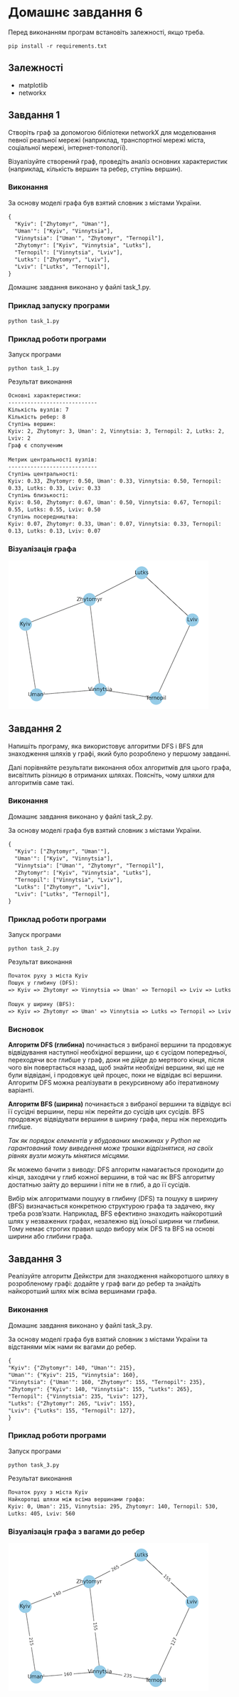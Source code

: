 # Домашнє завдання 6

Перед виконанням програм встановіть залежності, якщо треба.

```
pip install -r requirements.txt
```

## Залежності

-   matplotlib
-   networkx

## Завдання 1

Створіть граф за допомогою бібліотеки networkX для моделювання певної реальної мережі (наприклад, транспортної мережі міста, соціальної мережі, інтернет-топології).

Візуалізуйте створений граф, проведіть аналіз основних характеристик (наприклад, кількість вершин та ребер, ступінь вершин).

### Виконання

За основу моделі графа був взятий словник з містами України.

```
{
  "Kyiv": ["Zhytomyr", "Uman'"],
  "Uman'": ["Kyiv", "Vinnytsia"],
  "Vinnytsia": ["Uman'", "Zhytomyr", "Ternopil"],
  "Zhytomyr": ["Kyiv", "Vinnytsia", "Lutks"],
  "Ternopil": ["Vinnytsia", "Lviv"],
  "Lutks": ["Zhytomyr", "Lviv"],
  "Lviv": ["Lutks", "Ternopil"],
}
```

Домашнє завдання виконано у файлі task_1.py.

### Приклад запуску програми

```
python task_1.py
```

### Приклад роботи програми

Запуск програми

```
python task_1.py
```

Результат виконання

```
Основні характеристики:
----------------------------
Кількість вузлів: 7
Кількість ребер: 8
Ступінь вершин:
Kyiv: 2, Zhytomyr: 3, Uman': 2, Vinnytsia: 3, Ternopil: 2, Lutks: 2, Lviv: 2
Граф є сполученим

Метрик центральності вузлів:
----------------------------
Ступінь центральності:
Kyiv: 0.33, Zhytomyr: 0.50, Uman': 0.33, Vinnytsia: 0.50, Ternopil: 0.33, Lutks: 0.33, Lviv: 0.33
Ступінь близькості:
Kyiv: 0.50, Zhytomyr: 0.67, Uman': 0.50, Vinnytsia: 0.67, Ternopil: 0.55, Lutks: 0.55, Lviv: 0.50
Ступінь посередництва:
Kyiv: 0.07, Zhytomyr: 0.33, Uman': 0.07, Vinnytsia: 0.33, Ternopil: 0.13, Lutks: 0.13, Lviv: 0.07
```

### Візуалізація графа

![Граф](./assets/graph.png)

## Завдання 2

Напишіть програму, яка використовує алгоритми DFS і BFS для знаходження шляхів у графі, який було розроблено у першому завданні.

Далі порівняйте результати виконання обох алгоритмів для цього графа, висвітлить різницю в отриманих шляхах. Поясніть, чому шляхи для алгоритмів саме такі.

### Виконання

Домашнє завдання виконано у файлі task_2.py.

За основу моделі графа був взятий словник з містами України.

```
{
  "Kyiv": ["Zhytomyr", "Uman'"],
  "Uman'": ["Kyiv", "Vinnytsia"],
  "Vinnytsia": ["Uman'", "Zhytomyr", "Ternopil"],
  "Zhytomyr": ["Kyiv", "Vinnytsia", "Lutks"],
  "Ternopil": ["Vinnytsia", "Lviv"],
  "Lutks": ["Zhytomyr", "Lviv"],
  "Lviv": ["Lutks", "Ternopil"],
}
```

### Приклад роботи програми

Запуск програми

```
python task_2.py

```

Результат виконання

```
Початок руху з міста Kyiv
Пошук у глибину (DFS):
=> Kyiv => Zhytomyr => Vinnytsia => Uman' => Ternopil => Lviv => Lutks

Пошук у ширину (BFS):
=> Kyiv => Zhytomyr => Uman' => Vinnytsia => Lutks => Ternopil => Lviv
```

### Висновок

**Алгоритм DFS (глибина)** починається з вибраної вершини та продовжує відвідування наступної необхідної вершини, що є сусідом попередньої, переходячи все глибше у граф, доки не дійде до мертвого кінця, після чого він повертається назад, щоб знайти необхідні вершини, які ще не були відвідані, і продовжує цей процес, поки не відвідає всі вершини. Алгоритм DFS можна реалізувати в рекурсивному або ітеративному варіанті.

**Алгоритм BFS (ширина)** починається з вибраної вершини та відвідує всі її сусідні вершини, перш ніж перейти до сусідів цих сусідів. BFS продовжує відвідувати вершини в ширину графа, перш ніж переходить глибше.

_Так як порядок елементів у вбудованих множинах у Python не гарантований тому виведення може трошки відрізнятися, на своїх рівнях вузли можуть мінятися місцями._

Як можемо бачити з виводу: DFS алгоритм намагається проходити до кінця, заходячи у глиб кожної вершини, в той час як BFS алгоритму достатнью зайту до вершини і піти не в глиб, а до її сусідів.

Вибір між алгоритмами пошуку в глибину (DFS) та пошуку в ширину (BFS) визначається конкретною структурою графа та задачею, яку треба розв’язати. Наприклад, BFS ефективно знаходить найкоротший шлях у незважених графах, незалежно від їхньої ширини чи глибини. Тому немає строгих правил щодо вибору між DFS та BFS на основі ширини або глибини графа.

## Завдання 3

Реалізуйте алгоритм Дейкстри для знаходження найкоротшого шляху в розробленому графі: додайте у граф ваги до ребер та знайдіть найкоротший шлях між всіма вершинами графа.

### Виконання

Домашнє завдання виконано у файлі task_3.py.

За основу моделі графа був взятий словник з містами України та відстанями між нами як вагами до ребер.

```
{
"Kyiv": {"Zhytomyr": 140, "Uman'": 215},
"Uman'": {"Kyiv": 215, "Vinnytsia": 160},
"Vinnytsia": {"Uman'": 160, "Zhytomyr": 155, "Ternopil": 235},
"Zhytomyr": {"Kyiv": 140, "Vinnytsia": 155, "Lutks": 265},
"Ternopil": {"Vinnytsia": 235, "Lviv": 127},
"Lutks": {"Zhytomyr": 265, "Lviv": 155},
"Lviv": {"Lutks": 155, "Ternopil": 127},
}
```

### Приклад роботи програми

Запуск програми

```
python task_3.py

```

Результат виконання

```
Початок руху з міста Kyiv
Найкоротші шляхи між всіма вершинами графа:
Kyiv: 0, Uman': 215, Vinnytsia: 295, Zhytomyr: 140, Ternopil: 530, Lutks: 405, Lviv: 560
```

### Візуалізація графа з вагами до ребер

![Граф з вагами до ребер](./assets/graph_with_weight.png)
